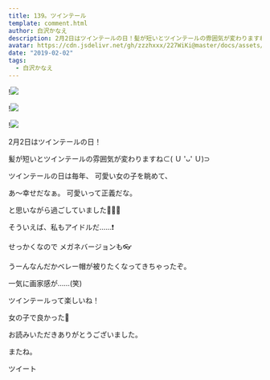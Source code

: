 ```yaml
---
title: 139。ツインテール
template: comment.html
author: 白沢かなえ
description: 2月2日はツインテールの日！髪が短いとツインテールの雰囲気が変わりますね⊂( Ｕ 'ᴗ' Ｕ)⊃ツインテールの日は毎年、可愛い女の子を眺めて、あ〜幸せだな...
avatar: https://cdn.jsdelivr.net/gh/zzzhxxx/227WiKi@master/docs/assets/photo/avatar/kanae.jpg
date: "2019-02-02"
tags:
  - 白沢かなえ
---
```


!![](https://cdn.jsdelivr.net/gh/227WiKi/227WiKi-image@master/blog-image/kanae-2019-02-02-2_1.jpg)

!![](https://cdn.jsdelivr.net/gh/227WiKi/227WiKi-image@master/blog-image/kanae-2019-02-02-2_2.jpg)

!![](https://cdn.jsdelivr.net/gh/227WiKi/227WiKi-image@master/blog-image/kanae-2019-02-02-2_3.jpg)







2月2日はツインテールの日！








髪が短いとツインテールの雰囲気が変わりますね⊂( Ｕ 'ᴗ' Ｕ)⊃










ツインテールの日は毎年、
可愛い女の子を眺めて、

あ〜幸せだなぁ。
可愛いって正義だな。

と思いながら過ごしていました🤦🏻‍♀️










そういえば、私もアイドルだ……❗️










せっかくなので
メガネバージョンも👓







うーんなんだかベレー帽が被りたくなってきちゃったぞ。








一気に画家感が……(笑)












ツインテールって楽しいね！


女の子で良かった🌸









お読みいただきありがとうございました。

またね。


ツイート



